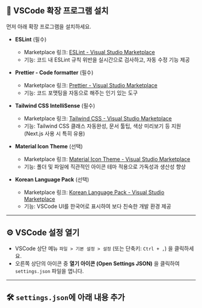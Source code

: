 ## 🧩 VSCode 확장 프로그램 설치

먼저 아래 확장 프로그램을 설치하세요.

- **ESLint** (필수)

  - Marketplace 링크: [ESLint - Visual Studio Marketplace](https://marketplace.visualstudio.com/items?itemName=dbaeumer.vscode-eslint)
  - 기능: 코드 내 ESLint 규칙 위반을 실시간으로 검사하고, 자동 수정 기능 제공

- **Prettier - Code formatter** (필수)

  - Marketplace 링크: [Prettier - Visual Studio Marketplace](https://marketplace.visualstudio.com/items?itemName=esbenp.prettier-vscode)
  - 기능: 코드 포맷팅을 자동으로 해주는 인기 있는 도구

- **Tailwind CSS IntelliSense** (필수)

  - Marketplace 링크: [Tailwind CSS - Visual Studio Marketplace](https://marketplace.visualstudio.com/items?itemName=bradlc.vscode-tailwindcss)
  - 기능: Tailwind CSS 클래스 자동완성, 문서 툴팁, 색상 미리보기 등 지원 (Next.js 사용 시 특히 유용)

- **Material Icon Theme** (선택)

  - Marketplace 링크: [Material Icon Theme - Visual Studio Marketplace](https://marketplace.visualstudio.com/items?itemName=pkief.material-icon-theme)
  - 기능: 폴더 및 파일에 직관적인 아이콘 테마 적용으로 가독성과 생산성 향상

- **Korean Language Pack** (선택)
  - Marketplace 링크: [Korean Language Pack - Visual Studio Marketplace](https://marketplace.visualstudio.com/items?itemName=MS-CEINTL.vscode-language-pack-ko)
  - 기능: VSCode UI를 한국어로 표시하여 보다 친숙한 개발 환경 제공

---

## ⚙️ VSCode 설정 열기

- VSCode 상단 메뉴 `파일 > 기본 설정 > 설정` (또는 단축키: `Ctrl + ,`) 을 클릭하세요.
- 오른쪽 상단의 아이콘 중 **열기 아이콘 (Open Settings JSON)** 을 클릭하여 `settings.json` 파일을 엽니다.

---

## 🛠️ `settings.json`에 아래 내용 추가

